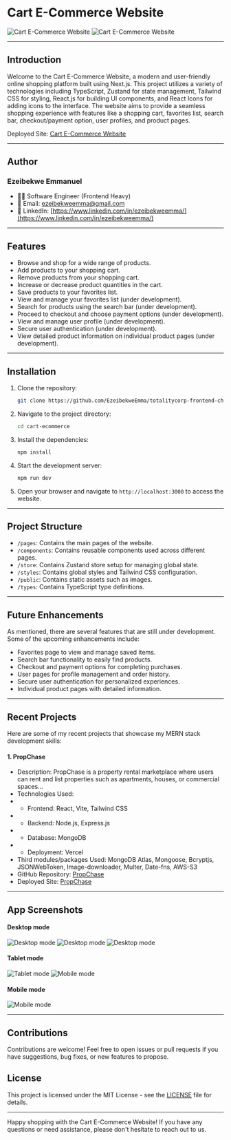 # Cart E-Commerce Website

![Cart E-Commerce Website](./public/cart-desktop1.png)
![Cart E-Commerce Website](./public/cart-desktop2.png)

---

## Introduction

Welcome to the Cart E-Commerce Website, a modern and user-friendly online shopping platform built using Next.js. This project utilizes a variety of technologies including TypeScript, Zustand for state management, Tailwind CSS for styling, React.js for building UI components, and React Icons for adding icons to the interface. The website aims to provide a seamless shopping experience with features like a shopping cart, favorites list, search bar, checkout/payment option, user profiles, and product pages.

Deployed Site: [Cart E-Commerce Website](https://cart-ecommerce-site.vercel.app/)

---

## Author

### Ezeibekwe Emmanuel

- 👨‍💻 Software Engineer (Frontend Heavy)
- 📧 Email: [ezeibekweemma@gmail.com](mailto:ezeibekweemma@gmail.com)
- 💼 LinkedIn: [https://www.linkedin.com/in/ezeibekweemma/](https://www.linkedin.com/in/ezeibekweemma/)

---

## Features

-   Browse and shop for a wide range of products.
-   Add products to your shopping cart.
-   Remove products from your shopping cart.
-   Increase or decrease product quantities in the cart.
-   Save products to your favorites list.
-   View and manage your favorites list (under development).
-   Search for products using the search bar (under development).
-   Proceed to checkout and choose payment options (under development).
-   View and manage user profile (under development).
-   Secure user authentication (under development).
-   View detailed product information on individual product pages (under development).

---

## Installation

1. Clone the repository:

    ```bash
    git clone https://github.com/EzeibekweEmma/totalitycorp-frontend-challenge.git
    ```

2. Navigate to the project directory:

    ```bash
    cd cart-ecommerce
    ```

3. Install the dependencies:

    ```bash
    npm install
    ```

4. Start the development server:

    ```bash
    npm run dev
    ```

5. Open your browser and navigate to `http://localhost:3000` to access the website.

---

## Project Structure

-   `/pages`: Contains the main pages of the website.
-   `/components`: Contains reusable components used across different pages.
-   `/store`: Contains Zustand store setup for managing global state.
-   `/styles`: Contains global styles and Tailwind CSS configuration.
-   `/public`: Contains static assets such as images.
-   `/types`: Contains TypeScript type definitions.

---

## Future Enhancements

As mentioned, there are several features that are still under development. Some of the upcoming enhancements include:

-   Favorites page to view and manage saved items.
-   Search bar functionality to easily find products.
-   Checkout and payment options for completing purchases.
-   User pages for profile management and order history.
-   Secure user authentication for personalized experiences.
-   Individual product pages with detailed information.

---

## Recent Projects

Here are some of my recent projects that showcase my MERN stack development skills:

#### 1. PropChase

-   Description: PropChase is a property rental marketplace where users can rent and list properties such as apartments, houses, or commercial spaces…
-   Technologies Used:
-   -   Frontend: React, Vite, Tailwind CSS
-   -   Backend: Node.js, Express.js
-   -   Database: MongoDB
-   -   Deployment: Vercel
-   Third modules/packages Used: MongoDB Atlas, Mongoose, Bcryptjs, JSONWebToken, Image-downloader, Multer, Date-fns, AWS-S3
-   GitHub Repository: [PropChase](https://github.com/EzeibekweEmma/PropChase)
-   Deployed Site: [PropChase](https://prop-chase.vercel.app/)

---

## App Screenshots

#### Desktop mode

![Desktop mode](./public/cart-desktop1.png)
![Desktop mode](./public/cart-desktop2.png)
![Desktop mode](./public/cart-desktop3.png)

#### Tablet mode

![Tablet mode](./public/cart-tablet1.png)
![Mobile mode](./public/cart-mobile1.png)

#### Mobile mode

![Mobile mode](./public/cart-mobile2.png)

---

## Contributions

Contributions are welcome! Feel free to open issues or pull requests if you have suggestions, bug fixes, or new features to propose.

## License

This project is licensed under the MIT License - see the [LICENSE](LICENSE) file for details.

---

Happy shopping with the Cart E-Commerce Website! If you have any questions or need assistance, please don't hesitate to reach out to us.
